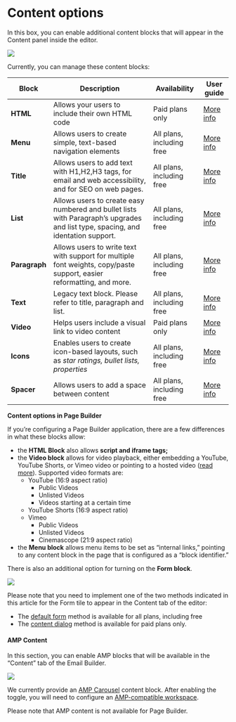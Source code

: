 # Content options

In this box, you can enable additional content blocks that will appear in the Content panel inside the editor.

![](https://docs.beefree.io/wp-content/uploads/2022/08/new\_content\_options-300x70.png)

Currently, you can manage these content blocks:

| Block         | Description                                                                                                                     | Availability              | User guide                                        |
| ------------- | ------------------------------------------------------------------------------------------------------------------------------- | ------------------------- | ------------------------------------------------- |
| **HTML**      | Allows your users to include their own HTML code                                                                                | Paid plans only           | [More info](https://dam.beefree.io/htmlcontent)   |
| **Menu**      | Allows users to create simple, text-based navigation elements                                                                   | All plans, including free | [More info](https://dam.beefree.io/menucontent)   |
| **Title**     | Allows users to add text with H1,H2,H3 tags, for email and web accessibility, and for SEO on web pages.                         | All plans, including free | [More info](https://dam.beefree.io/titlecontent)  |
| **List**      | Allows users to create easy numbered and bullet lists with Paragraph’s upgrades and list type, spacing, and identation support. | All plans, including free | [More info](https://dam.beefree.io/newtextblocks) |
| **Paragraph** | Allows users to write text with support for multiple font weights, copy/paste support, easier reformatting, and more.           | All plans, including free | [More info](https://dam.beefree.io/newtextblocks) |
| **Text**      | Legacy text block. Please refer to title, paragraph and list.                                                                   | All plans, including free | [More info](https://dam.beefree.io/textcontent)   |
| **Video**     | Helps users include a visual link to video content                                                                              | Paid plans only           | [More info](https://dam.beefree.io/videocontent)  |
| **Icons**     | Enables users to create icon-based layouts, such as _star ratings, bullet lists, properties_                                    | All plans, including free | [More info](https://dam.beefree.io/iconcontent)   |
| **Spacer**    | Allows users to add a space between content                                                                                     | All plans, including free | [More info](https://dam.beefree.io/spacer)        |

**Content options in Page Builder**

If you’re configuring a Page Builder application, there are a few differences in what these blocks allow:

* the **HTML Block** also allows **script and iframe tags;**
* the **Video block** allows for video playback, either embedding a YouTube, YouTube Shorts, or Vimeo video or pointing to a hosted video ([read more](../page-builder/embedding-videos-in-a-page.md)). Supported video formats are:
  * YouTube (16:9 aspect ratio)
    * Public Videos
    * Unlisted Videos
    * Videos starting at a certain time
  * YouTube Shorts (16:9 aspect ratio)
  * Vimeo
    * Public Videos
    * Unlisted Videos
    * Cinemascope (21:9 aspect ratio)
* the **Menu block** allows menu items to be set as “internal links,” pointing to any content block in the page that is configured as a “block identifier.”

There is also an additional option for turning on the **Form block**.

![](https://docs.beefree.io/wp-content/uploads/2020/06/Enable-form.png)

Please note that you need to implement one of the two methods indicated in this article for the Form tile to appear in the Content tab of the editor:

* The [default form](../form-block/integrating-and-using-the-form-block/passing-forms-to-the-builder.md) method is available for all plans, including free
* The [content dialog](../advanced-options/content-dialog.md) method is available for paid plans only.

#### AMP Content <a href="#amp-content" id="amp-content"></a>

In this section, you can enable AMP blocks that will be available in the “Content” tab of the Email Builder.

![](https://docs.beefree.io/wp-content/uploads/2020/10/Dev-Portal-AMP-toggle.png)

We currently provide an [AMP Carousel](../amp-for-email.md) content block. After enabling the toggle, you will need to configure an [AMP-compatible workspace](../amp-for-email.md).

Please note that AMP content is not available for Page Builder.
